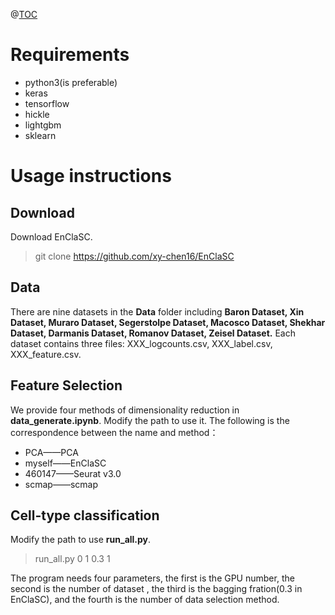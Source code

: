 ﻿@[TOC](EnClaSC)

# Requirements

- python3(is preferable)
- keras
- tensorflow
- hickle
- lightgbm
- sklearn

# Usage instructions
## Download

Download EnClaSC.
>git clone https://github.com/xy-chen16/EnClaSC

## Data

There are nine datasets in the __Data__ folder including __Baron Dataset, Xin Dataset, Muraro Dataset, Segerstolpe Dataset, Macosco Dataset, Shekhar Dataset, Darmanis Dataset, Romanov Dataset, Zeisel Dataset.__ Each dataset contains three files: XXX_logcounts.csv, XXX_label.csv, XXX_feature.csv.
## Feature Selection
We provide four methods of dimensionality reduction in __data_generate.ipynb__. Modify the path to use it. The following is the correspondence between the name and method：
- PCA——PCA
- myself——EnClaSC
- 460147——Seurat v3.0
- scmap——scmap

## Cell-type classification

Modify the path to use __run_all.py__. 
>run_all.py 0 1 0.3 1
>
The program needs four parameters, the first is the GPU number, the second is the number of dataset , the third is the bagging fration(0.3 in EnClaSC), and the fourth is the number of data selection method.


